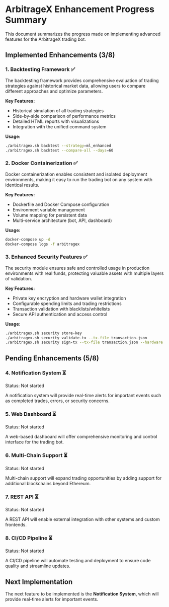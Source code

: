 # ArbitrageX Enhancement Progress Summary

This document summarizes the progress made on implementing advanced features for the ArbitrageX trading bot.

## Implemented Enhancements (3/8)

### 1. Backtesting Framework ✅

The backtesting framework provides comprehensive evaluation of trading strategies against historical market data, allowing users to compare different approaches and optimize parameters.

**Key Features:**
- Historical simulation of all trading strategies
- Side-by-side comparison of performance metrics
- Detailed HTML reports with visualizations
- Integration with the unified command system

**Usage:**
```bash
./arbitragex.sh backtest --strategy=ml_enhanced
./arbitragex.sh backtest --compare-all --days=60
```

### 2. Docker Containerization ✅

Docker containerization enables consistent and isolated deployment environments, making it easy to run the trading bot on any system with identical results.

**Key Features:**
- Dockerfile and Docker Compose configuration
- Environment variable management
- Volume mapping for persistent data
- Multi-service architecture (bot, API, dashboard)

**Usage:**
```bash
docker-compose up -d
docker-compose logs -f arbitragex
```

### 3. Enhanced Security Features ✅

The security module ensures safe and controlled usage in production environments with real funds, protecting valuable assets with multiple layers of validation.

**Key Features:**
- Private key encryption and hardware wallet integration
- Configurable spending limits and trading restrictions
- Transaction validation with blacklists/whitelists
- Secure API authentication and access control

**Usage:**
```bash
./arbitragex.sh security store-key
./arbitragex.sh security validate-tx --tx-file transaction.json
./arbitragex.sh security sign-tx --tx-file transaction.json --hardware
```

## Pending Enhancements (5/8)

### 4. Notification System ⏳

Status: Not started

A notification system will provide real-time alerts for important events such as completed trades, errors, or security concerns.

### 5. Web Dashboard ⏳

Status: Not started

A web-based dashboard will offer comprehensive monitoring and control interface for the trading bot.

### 6. Multi-Chain Support ⏳

Status: Not started

Multi-chain support will expand trading opportunities by adding support for additional blockchains beyond Ethereum.

### 7. REST API ⏳

Status: Not started

A REST API will enable external integration with other systems and custom frontends.

### 8. CI/CD Pipeline ⏳

Status: Not started

A CI/CD pipeline will automate testing and deployment to ensure code quality and streamline updates.

## Next Implementation

The next feature to be implemented is the **Notification System**, which will provide real-time alerts for important events. 